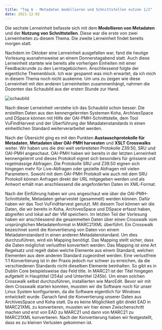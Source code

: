 ```yaml
---
title: "Tag 6 - Metadaten modellieren und Schnittstellen nutzen 1/2"
date: 2021-12-02
---
```

Die sechste Lerneinheit befasste sich mit dem **Modellieren von Metadaten** und der **Nutzung von Schnittstellen**. Diese war die erste von zwei Lerneinheiten zu diesem Thema. Die zweite Lerneinheit findet bereits morgen statt. 

Nachdem im Oktober eine Lerneinheit ausgefallen war, fand die heutige Vorlesung ausnahmsweise an einem Donnerstagabend statt. Auch diese Lerneinheit startete wie bereits alle vorherigen Einheiten mit einer Feedbackrunde zu den Lerntagebüchern. Anschliessend folgte der eigentliche Themenblock. Ich war gespannt was mich erwartet, da ich mich in diesem Thema noch nicht auskenne. Um uns zu zeigen wie diese Lerneinheit mit den anderen Lerneinheiten zusammenhängt, nahmen die Dozenten das Schaubild aus der ersten Stunde zur Hand.

![schaubild](https://user-images.githubusercontent.com/79304830/149018160-c88640b6-021b-4908-9eb4-d455d3099c6f.png)
 
Nach dieser Lerneinheit verstehe ich das Schaubild schon besser. Die erstellten Daten aus den kennengelernten Systemen Koha, ArchivesSpace und DSpace können mit Hilfe der OAI-PMH-Schnittstelle, dem Tool VuFindHarvest und der Überführung der Metadatenstandards in einen einheitlichen Standard weiterverarbeitet werden.

Nach der Übersicht ging es mit den Punkten **Austauschprotokolle für Metadaten**, **Metadaten über OAI-PMH harvesten** und **XSLT Crosswalks** weiter.
Wir haben uns die drei weit verbreiteten Protokolle Z39.50, SRU und OAI-PMH angeschaut. OAI-PMH haben wir bereits in der letzten Lerneinheit kennengelernt und dieses Protokoll eignet sich besonders für grössere und regelmässige Abfragen. Die Protokolle SRU und Z39.50 eignen sich hingegen mehr für Live-Abfragen oder gezielte Abfragen mit vielen Parametern. Sowohl mit dem OAI-PMH Protokoll wie auch mit dem SRU Protokoll können Anfragen direkt der URL mitgegeben werden und als Antwort erhält man anschliessend die angeforderten Daten im XML-Format. 

Nach der Einführung haben wir uns angeschaut wie über die OAI-PMH-Schnittstelle, Metadaten geharvestet (gesammelt) werden können. Dafür haben wir das Tool VuFindHarvest genutzt. Mit diesem Tool können wir die Daten, die wir bereits in Koha, ArchivesSpace und DSpace erfasst haben, abgreifen und lokal auf der VM speichern. 
Im letzten Teil der Vorlesung haben wir anschliessend die gesammelten Daten über einen Crosswalk vom ursprünglichen Metadatenformat in MARC21XML überführt. Ein Crosswalk bezeichnet somit die Konvertierung von Daten von einem Metadatenstandard in einen anderen Metadatenstandard. Um dies durchzuführen, wird ein Mapping benötigt. Das Mapping stellt sicher, dass die Daten möglichst verlustfrei konvertiert werden. Das Mapping ist eine Art Regelsatz und regelt dabei welche Elemente aus einem Standard, welchen Elementen aus dem anderen Standard zugeordnet werden. Eine verlustfreie 1:1 Konvertierung ist in der Praxis jedoch nur schwer zu erreichen, da die verschiedenen Standards nicht dieselben Elemente beinhalten. So gibt es in Dublin Core beispielsweise das Feld title. In MARC21 ist der Titel hingegen aufgeteilt in Haupttitel (254a) und Untertitel (245b). 
Um einen solchen Crosswalk selbst durchzuführen, installierten wie MarcEdit. Bevor wir mit dem Crosswalk starten konnten, mussten wir die Software noch für unser Linux System konfigurieren, da die Software eigentlich für Windows entwickelt wurde. Danach fand die Konvertierung unserer Daten aus ArchivesSpace und Koha statt. Da es keine Möglichkeit gibt direkt EAD in MARC21XML zu konvertieren, mussten wir hier einen Zwischenschritt machen und erst von EAD zu MARC21 und dann von MARC21 zu MARC21XML konvertieren. Nach der Konvertierung haben wir festgestellt, dass es zu kleinen Verlusten gekommen ist.

